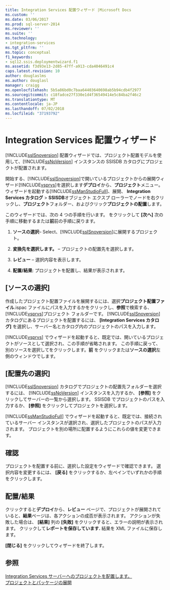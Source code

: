 ```yaml
---
title: Integration Services 配置ウィザード |Microsoft Docs
ms.custom: ''
ms.date: 03/06/2017
ms.prod: sql-server-2014
ms.reviewer: ''
ms.suite: ''
ms.technology:
- integration-services
ms.tgt_pltfrm: ''
ms.topic: conceptual
f1_keywords:
- sql12.ssis.deploymentwizard.f1
ms.assetid: f3d93e13-2d85-47ff-a913-cda4046491c4
caps.latest.revision: 10
author: douglaslms
ms.author: douglasl
manager: craigg
ms.openlocfilehash: 5b5a86bd0c7baa64403640698ab5b94cdb4f2977
ms.sourcegitcommit: c18fadce27f330e1d4f36549414e5c84ba2f46c2
ms.translationtype: MT
ms.contentlocale: ja-JP
ms.lasthandoff: 07/02/2018
ms.locfileid: "37193792"
---
```

# <a name="integration-services-deployment-wizard"></a>Integration Services 配置ウィザード
  [!INCLUDE[ssISnoversion](../includes/ssisnoversion-md.md)] 配置ウィザードでは、プロジェクト配置モデルを使用して、[!INCLUDE[ssNoVersion](../includes/ssnoversion-md.md)] インスタンスの SSISDB カタログにプロジェクトが配置されます。  
  
 開始する、[!INCLUDE[ssISnoversion](../includes/ssisnoversion-md.md)]で開いているプロジェクトからの展開ウィザード[!INCLUDE[vsprvs](../includes/vsprvs-md.md)]を選択します**デプロイ**から、**プロジェクト**メニュー。 ウィザードを起動する[!INCLUDE[ssManStudioFull](../includes/ssmanstudiofull-md.md)]、展開、 **Integration Services カタログ** > **SSISDB**オブジェクト エクスプ ローラーでノードを右クリックし、**プロジェクト**フォルダー、およびクリック**プロジェクトの配置**します。  
  
 このウィザードでは、次の 4 つの手順を行います。 をクリックして **[次へ]** 次の手順に移動するまたは**前**前の手順に戻ります。  
  
1.  **ソースの選択**– Select、[!INCLUDE[ssISnoversion](../includes/ssisnoversion-md.md)]に展開するプロジェクト。  
  
2.  **変換先を選択します。** – プロジェクトの配置先を選択します。  
  
3.  **レビュー** – 選択内容を表示します。  
  
4.  **配置/結果**: プロジェクトを配置し、結果が表示されます。  
  
## <a name="select-source"></a>[ソースの選択]  
 作成したプロジェクト配置ファイルを展開するには、選択**プロジェクト配置ファイル**.ispac ファイルにパスを入力するかをクリックし、**参照**で検索する、[!INCLUDE[vsprvs](../includes/vsprvs-md.md)]プロジェクト フォルダーです。 [!INCLUDE[ssISnoversion](../includes/ssisnoversion-md.md)] カタログにあるプロジェクトを配置するには、 **[Integration Services カタログ]** を選択し、サーバー名とカタログ内のプロジェクトのパスを入力します。  
  
 [!INCLUDE[vsprvs](../includes/vsprvs-md.md)] でウィザードを起動すると、既定では、開いているプロジェクトがソースとして選択され、この手順が省略されます。 この手順に戻って、別のソースを選択してをクリックします。**前** をクリックまたは**ソースの選択**左側のウィンドウでします。  
  
## <a name="select-destination"></a>[配置先の選択]  
 [!INCLUDE[ssISnoversion](../includes/ssisnoversion-md.md)] カタログでプロジェクトの配置先フォルダーを選択するには、 [!INCLUDE[ssNoVersion](../includes/ssnoversion-md.md)] インスタンスを入力するか、 **[参照]** をクリックしてサーバーの一覧から選択します。 SSISDB でプロジェクトのパスを入力するか、 **[参照]** をクリックしてプロジェクトを選択します。  
  
 [!INCLUDE[ssManStudioFull](../includes/ssmanstudiofull-md.md)] でウィザードを起動すると、既定では、接続されているサーバー インスタンスが選択され、選択したプロジェクトのパスが入力されます。 プロジェクトを別の場所に配置するようにこれらの値を変更できます。  
  
## <a name="review"></a>確認  
 プロジェクトを配置する前に、選択した設定をウィザードで確認できます。 選択内容を変更するには、 **[戻る]** をクリックするか、左ペインでいずれかの手順をクリックします。  
  
## <a name="deployresults"></a>配置/結果  
 クリックすると**デプロイ**から、**レビュー**  ページで、プロジェクトが展開されていると、**結果**ページは、各アクションの成否が表示されます。 アクションが失敗した場合は、 **[結果]** 列の **[失敗]** をクリックすると、エラーの説明が表示されます。 クリックして**レポートを保存しています.** 結果を XML ファイルに保存します。  
  
 **[閉じる]** をクリックしてウィザードを終了します。  
  
## <a name="see-also"></a>参照  
 [Integration Services サーバーへのプロジェクトを配置します。](../../2014/integration-services/deploy-projects-to-integration-services-server.md)   
 [プロジェクトとパッケージの展開](packages/deploy-integration-services-ssis-projects-and-packages.md)  
  
  
